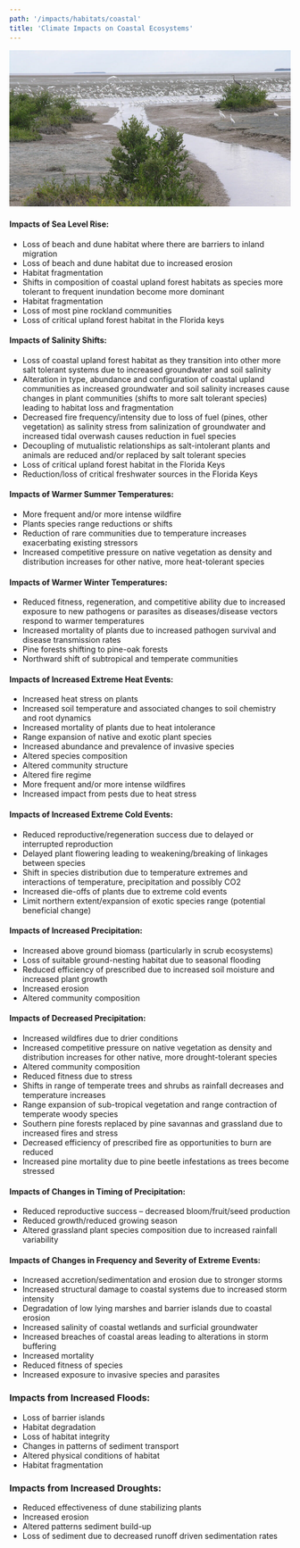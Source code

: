```yaml
---
path: '/impacts/habitats/coastal'
title: 'Climate Impacts on Coastal Ecosystems'
---
```


<content-header icon="coastal_ecosystems" title="Climate Impacts on Florida's Coastal Ecosystems">
</content-header>

![Coastal Ecosystems](1600.jpg 'Photo: NPS.')

#### Impacts of Sea Level Rise:

- Loss of beach and dune habitat where there are barriers to inland migration
- Loss of beach and dune habitat due to increased erosion
- Habitat fragmentation
- Shifts in composition of coastal upland forest habitats as species more tolerant to frequent inundation become more dominant
- Habitat fragmentation
- Loss of most pine rockland communities
- Loss of critical upland forest habitat in the Florida keys

#### Impacts of Salinity Shifts:

- Loss of coastal upland forest habitat as they transition into other more salt tolerant systems due to increased groundwater and soil salinity
- Alteration in type, abundance and configuration of coastal upland communities as increased groundwater and soil salinity increases cause changes in plant communities (shifts to more salt tolerant species) leading to habitat loss and fragmentation
- Decreased fire frequency/intensity due to loss of fuel (pines, other vegetation) as salinity stress from salinization of groundwater and increased tidal overwash causes reduction in fuel species
- Decoupling of mutualistic relationships as salt-intolerant plants and animals are reduced and/or replaced by salt tolerant species
- Loss of critical upland forest habitat in the Florida Keys
- Reduction/loss of critical freshwater sources in the Florida Keys

#### Impacts of Warmer Summer Temperatures:

- More frequent and/or more intense wildfire
- Plants species range reductions or shifts
- Reduction of rare communities due to temperature increases exacerbating existing stressors
- Increased competitive pressure on native vegetation as density and distribution increases for other native, more heat-tolerant species

#### Impacts of Warmer Winter Temperatures:

- Reduced fitness, regeneration, and competitive ability due to increased exposure to new pathogens or parasites as diseases/disease vectors respond to warmer temperatures
- Increased mortality of plants due to increased pathogen survival and disease transmission rates
- Pine forests shifting to pine-oak forests
- Northward shift of subtropical and temperate communities

#### Impacts of Increased Extreme Heat Events:

- Increased heat stress on plants
- Increased soil temperature and associated changes to soil chemistry and root dynamics
- Increased mortality of plants due to heat intolerance
- Range expansion of native and exotic plant species
- Increased abundance and prevalence of invasive species
- Altered species composition
- Altered community structure
- Altered fire regime
- More frequent and/or more intense wildfires
- Increased impact from pests due to heat stress

#### Impacts of Increased Extreme Cold Events:

- Reduced reproductive/regeneration success due to delayed or interrupted reproduction
- Delayed plant flowering leading to weakening/breaking of linkages between species
- Shift in species distribution due to temperature extremes and interactions of temperature, precipitation and possibly CO2
- Increased die-offs of plants due to extreme cold events
- Limit northern extent/expansion of exotic species range (potential beneficial change)

#### Impacts of Increased Precipitation:

- Increased above ground biomass (particularly in scrub ecosystems)
- Loss of suitable ground-nesting habitat due to seasonal flooding
- Reduced efficiency of prescribed due to increased soil moisture and increased plant growth
- Increased erosion
- Altered community composition

#### Impacts of Decreased Precipitation:

- Increased wildfires due to drier conditions
- Increased competitive pressure on native vegetation as density and distribution increases for other native, more drought-tolerant species
- Altered community composition
- Reduced fitness due to stress
- Shifts in range of temperate trees and shrubs as rainfall decreases and temperature increases
- Range expansion of sub-tropical vegetation and range contraction of temperate woody species
- Southern pine forests replaced by pine savannas and grassland due to increased fires and stress
- Decreased efficiency of prescribed fire as opportunities to burn are reduced
- Increased pine mortality due to pine beetle infestations as trees become stressed

#### Impacts of Changes in Timing of Precipitation:

- Reduced reproductive success – decreased bloom/fruit/seed production
- Reduced growth/reduced growing season
- Altered grassland plant species composition due to increased rainfall variability

#### Impacts of Changes in Frequency and Severity of Extreme Events:

- Increased accretion/sedimentation and erosion due to stronger storms
- Increased structural damage to coastal systems due to increased storm intensity
- Degradation of low lying marshes and barrier islands due to coastal erosion
- Increased salinity of coastal wetlands and surficial groundwater
- Increased breaches of coastal areas leading to alterations in storm buffering
- Increased mortality
- Reduced fitness of species
- Increased exposure to invasive species and parasites

### Impacts from Increased Floods:

- Loss of barrier islands
- Habitat degradation
- Loss of habitat integrity
- Changes in patterns of sediment transport
- Altered physical conditions of habitat
- Habitat fragmentation

### Impacts from Increased Droughts:

- Reduced effectiveness of dune stabilizing plants
- Increased erosion
- Altered patterns sediment build-up
- Loss of sediment due to decreased runoff driven sedimentation rates
